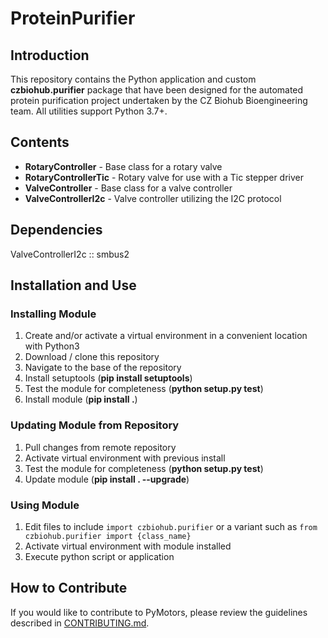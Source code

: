 # ProteinPurifier

## Introduction
This repository contains the Python application and custom **czbiohub.purifier** package that have been designed for the automated protein purification project undertaken by the CZ Biohub Bioengineering team. All utilities support Python 3.7+.

## Contents

* __RotaryController__ - Base class for a rotary valve
* __RotaryControllerTic__ - Rotary valve for use with a Tic stepper driver
* __ValveController__ - Base class for a valve controller
* __ValveControllerI2c__ - Valve controller utilizing the I2C protocol

## Dependencies
ValveControllerI2c :: smbus2


## Installation and Use
### Installing Module
1. Create and/or activate a virtual environment in a convenient location with Python3
2. Download / clone this repository
3. Navigate to the base of the repository
4. Install setuptools (__pip install setuptools__)
5. Test the module for completeness (__python setup.py test__)
6. Install module (__pip install .__)

### Updating Module from Repository
1. Pull changes from remote repository
2. Activate virtual environment with previous install
3. Test the module for completeness (__python setup.py test__)
3. Update module (__pip install . --upgrade__)

### Using Module
1. Edit files to include `import czbiohub.purifier` or a variant such as `from czbiohub.purifier import {class_name}`
2. Activate virtual environment with module installed
3. Execute python script or application


## How to Contribute
If you would like to contribute to PyMotors, please review the guidelines described in [CONTRIBUTING.md](https://github.com/czbiohub/capper-decapper/blob/master/CONTRIBUTING.md).
